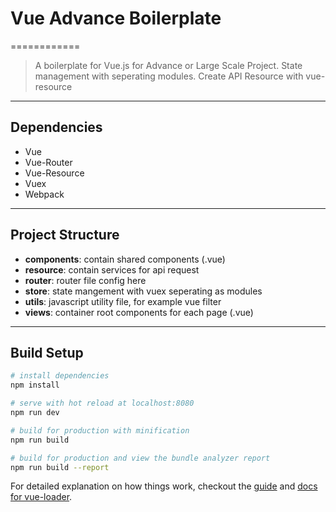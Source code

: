 # Vue Advance Boilerplate
============
> A boilerplate for Vue.js for Advance or Large Scale Project.
> State management with seperating modules.
> Create API Resource with vue-resource

----------------------------------------
## Dependencies
* Vue
* Vue-Router
* Vue-Resource
* Vuex
* Webpack

----------------------------------------
## Project Structure
* <b>components</b>: contain shared components (.vue)
* <b>resource</b>: contain services for api request
* <b>router</b>: router file config here
* <b>store</b>: state mangement with vuex seperating as modules
* <b>utils</b>: javascript utility file, for example vue filter
* <b>views</b>: container root components for each page (.vue)

----------------------------------------
## Build Setup

``` bash
# install dependencies
npm install

# serve with hot reload at localhost:8080
npm run dev

# build for production with minification
npm run build

# build for production and view the bundle analyzer report
npm run build --report
```

For detailed explanation on how things work, checkout the [guide](http://vuejs-templates.github.io/webpack/) and [docs for vue-loader](http://vuejs.github.io/vue-loader).

